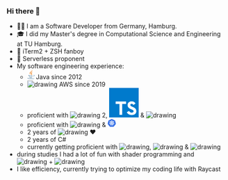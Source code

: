 ### Hi there 👋
- 👨‍💻 I am a Software Developer from Germany, Hamburg.
- 🎓 I did my Master's degree in Computational Science and Engineering at TU Hamburg.
- 🚀 iTerm2 + ZSH fanboy
- 🦾 Serverless proponent
- My software engineering experience:
  - <img src="https://raw.githubusercontent.com/gilbarbara/logos/master/logos/java.svg" alt="drawing" width="16"/> Java since 2012
  - <img src="https://raw.githubusercontent.com/gilbarbara/logos/master/logos/aws.svg" alt="drawing" width="16"/> AWS since 2019
  - proficient with <img src="https://raw.githubusercontent.com/gilbarbara/logos/master/logos/angular.svg" alt="drawing" width="68"/> 2, <img src="https://raw.githubusercontent.com/gilbarbara/logos/master/logos/typescript.svg" alt="drawing" width="68"/> & <img src="https://raw.githubusercontent.com/gilbarbara/logos/master/logos/javascript.svg" alt="drawing" width="20"/>
  - proficient with <img src="https://raw.githubusercontent.com/gilbarbara/logos/master/logos/docker.svg" alt="drawing" width="52"/> & <img src="https://raw.githubusercontent.com/gilbarbara/logos/master/logos/kubernetes.svg" alt="drawing" width="20"/>
  - 2 years of <img src="https://raw.githubusercontent.com/gilbarbara/logos/master/logos/kotlin.svg" alt="drawing" width="52"/> ❤️
  - 2 years of C#
  - currently getting proficient with <img src="https://raw.githubusercontent.com/gilbarbara/logos/master/logos/vue.svg" alt="drawing" width="16"/>, <img src="https://raw.githubusercontent.com/gilbarbara/logos/master/logos/go.svg" alt="drawing" width="16"/> & <img src="https://raw.githubusercontent.com/gilbarbara/logos/master/logos/python.svg" alt="drawing" width="16"/>
 - during studies I had a lot of fun with shader programming and <img src="https://raw.githubusercontent.com/gilbarbara/logos/master/logos/opengl.svg" alt="drawing" width="16"/> + <img src="https://raw.githubusercontent.com/gilbarbara/logos/master/logos/vulkan.svg" alt="drawing" width="16"/>
 - I like efficiency, currently trying to optimize my coding life with Raycast
<!--
**fynnfluegge/fynnfluegge** is a ✨ _special_ ✨ repository because its `README.md` (this file) appears on your GitHub profile.

Here are some ideas to get you started:

- 🔭 I’m currently working on ...
- 🌱 I’m currently learning ...
- 👯 I’m looking to collaborate on ...
- 🤔 I’m looking for help with ...
- 💬 Ask me about ...
- 📫 How to reach me: ...
- 😄 Pronouns: ...
- ⚡ Fun fact: ...
-->
